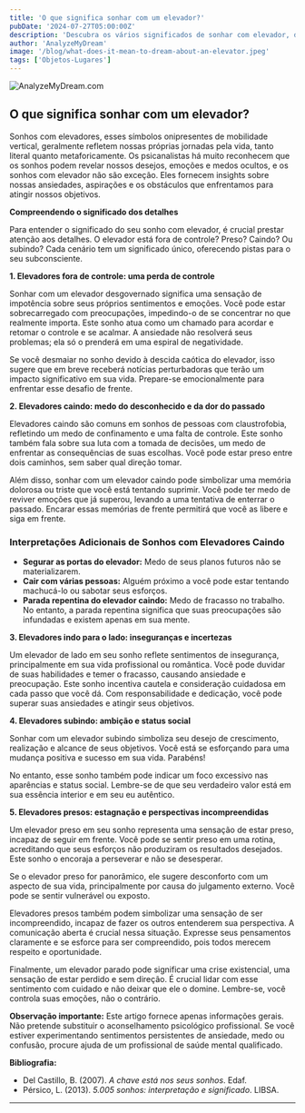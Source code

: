 ```yaml
---
title: 'O que significa sonhar com um elevador?'
pubDate: '2024-07-27T05:00:00Z'
description: 'Descubra os vários significados de sonhar com elevador, desde a falta de controle emocional até o desejo de melhora e estagnação.'
author: 'AnalyzeMyDream'
image: '/blog/what-does-it-mean-to-dream-about-an-elevator.jpeg'
tags: ['Objetos-Lugares']
---
```


![AnalyzeMyDream.com](/blog/what-does-it-mean-to-dream-about-an-elevator.jpeg)

## O que significa sonhar com um elevador?

Sonhos com elevadores, esses símbolos onipresentes de mobilidade vertical, geralmente refletem nossas próprias jornadas pela vida, tanto literal quanto metaforicamente. Os psicanalistas há muito reconhecem que os sonhos podem revelar nossos desejos, emoções e medos ocultos, e os sonhos com elevador não são exceção. Eles fornecem insights sobre nossas ansiedades, aspirações e os obstáculos que enfrentamos para atingir nossos objetivos.

**Compreendendo o significado dos detalhes**

Para entender o significado do seu sonho com elevador, é crucial prestar atenção aos detalhes. O elevador está fora de controle? Preso? Caindo? Ou subindo? Cada cenário tem um significado único, oferecendo pistas para o seu subconsciente. 

**1. Elevadores fora de controle: uma perda de controle**

Sonhar com um elevador desgovernado significa uma sensação de impotência sobre seus próprios sentimentos e emoções. Você pode estar sobrecarregado com preocupações, impedindo-o de se concentrar no que realmente importa. Este sonho atua como um chamado para acordar e retomar o controle e se acalmar. A ansiedade não resolverá seus problemas; ela só o prenderá em uma espiral de negatividade. 

Se você desmaiar no sonho devido à descida caótica do elevador, isso sugere que em breve receberá notícias perturbadoras que terão um impacto significativo em sua vida. Prepare-se emocionalmente para enfrentar esse desafio de frente.

**2. Elevadores caindo: medo do desconhecido e da dor do passado**

Elevadores caindo são comuns em sonhos de pessoas com claustrofobia, refletindo um medo de confinamento e uma falta de controle. Este sonho também fala sobre sua luta com a tomada de decisões, um medo de enfrentar as consequências de suas escolhas. Você pode estar preso entre dois caminhos, sem saber qual direção tomar.

Além disso, sonhar com um elevador caindo pode simbolizar uma memória dolorosa ou triste que você está tentando suprimir. Você pode ter medo de reviver emoções que já superou, levando a uma tentativa de enterrar o passado. Encarar essas memórias de frente permitirá que você as libere e siga em frente. 

### Interpretações Adicionais de Sonhos com Elevadores Caindo

- **Segurar as portas do elevador:** Medo de seus planos futuros não se materializarem.
- **Cair com várias pessoas:** Alguém próximo a você pode estar tentando machucá-lo ou sabotar seus esforços.
- **Parada repentina do elevador caindo:** Medo de fracasso no trabalho. No entanto, a parada repentina significa que suas preocupações são infundadas e existem apenas em sua mente. 

**3. Elevadores indo para o lado: inseguranças e incertezas**

Um elevador de lado em seu sonho reflete sentimentos de insegurança, principalmente em sua vida profissional ou romântica. Você pode duvidar de suas habilidades e temer o fracasso, causando ansiedade e preocupação. Este sonho incentiva cautela e consideração cuidadosa em cada passo que você dá. Com responsabilidade e dedicação, você pode superar suas ansiedades e atingir seus objetivos. 

**4. Elevadores subindo: ambição e status social**

Sonhar com um elevador subindo simboliza seu desejo de crescimento, realização e alcance de seus objetivos. Você está se esforçando para uma mudança positiva e sucesso em sua vida. Parabéns!

No entanto, esse sonho também pode indicar um foco excessivo nas aparências e status social. Lembre-se de que seu verdadeiro valor está em sua essência interior e em seu eu autêntico.

**5. Elevadores presos: estagnação e perspectivas incompreendidas**

Um elevador preso em seu sonho representa uma sensação de estar preso, incapaz de seguir em frente. Você pode se sentir preso em uma rotina, acreditando que seus esforços não produziram os resultados desejados. Este sonho o encoraja a perseverar e não se desesperar.

Se o elevador preso for panorâmico, ele sugere desconforto com um aspecto de sua vida, principalmente por causa do julgamento externo. Você pode se sentir vulnerável ou exposto.

Elevadores presos também podem simbolizar uma sensação de ser incompreendido, incapaz de fazer os outros entenderem sua perspectiva. A comunicação aberta é crucial nessa situação. Expresse seus pensamentos claramente e se esforce para ser compreendido, pois todos merecem respeito e oportunidade.

Finalmente, um elevador parado pode significar uma crise existencial, uma sensação de estar perdido e sem direção. É crucial lidar com esse sentimento com cuidado e não deixar que ele o domine. Lembre-se, você controla suas emoções, não o contrário. 

**Observação importante:** Este artigo fornece apenas informações gerais. Não pretende substituir o aconselhamento psicológico profissional. Se você estiver experimentando sentimentos persistentes de ansiedade, medo ou confusão, procure ajuda de um profissional de saúde mental qualificado.

**Bibliografia:**

- Del Castillo, B. (2007). _A chave está nos seus sonhos_. Edaf.
- Pérsico, L. (2013). _5.005 sonhos: interpretação e significado_. LIBSA.

---